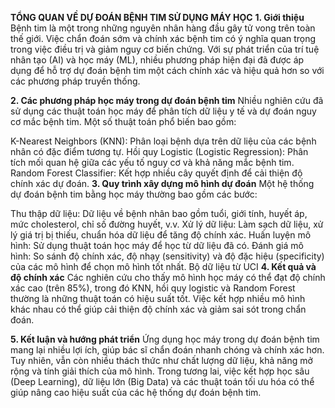 **TỔNG QUAN VỀ DỰ ĐOÁN BỆNH TIM SỬ DỤNG MÁY HỌC**
**1. Giới thiệu**
Bệnh tim là một trong những nguyên nhân hàng đầu gây tử vong trên toàn thế giới. Việc chẩn đoán sớm và chính xác bệnh tim có ý nghĩa quan trọng trong việc điều trị và giảm nguy cơ biến chứng. Với sự phát triển của trí tuệ nhân tạo (AI) và học máy (ML), nhiều phương pháp hiện đại đã được áp dụng để hỗ trợ dự đoán bệnh tim một cách chính xác và hiệu quả hơn so với các phương pháp truyền thống.

**2. Các phương pháp học máy trong dự đoán bệnh tim**
Nhiều nghiên cứu đã sử dụng các thuật toán học máy để phân tích dữ liệu y tế và dự đoán nguy cơ mắc bệnh tim. Một số thuật toán phổ biến bao gồm:

K-Nearest Neighbors (KNN): Phân loại bệnh dựa trên dữ liệu của các bệnh nhân có đặc điểm tương tự.
Hồi quy Logistic (Logistic Regression): Phân tích mối quan hệ giữa các yếu tố nguy cơ và khả năng mắc bệnh tim.
Random Forest Classifier: Kết hợp nhiều cây quyết định để cải thiện độ chính xác dự đoán.
**3. Quy trình xây dựng mô hình dự đoán**
Một hệ thống dự đoán bệnh tim bằng học máy thường bao gồm các bước:

Thu thập dữ liệu: Dữ liệu về bệnh nhân bao gồm tuổi, giới tính, huyết áp, mức cholesterol, chỉ số đường huyết, v.v.
Xử lý dữ liệu: Làm sạch dữ liệu, xử lý giá trị bị thiếu, chuẩn hóa dữ liệu để tăng độ chính xác.
Huấn luyện mô hình: Sử dụng thuật toán học máy để học từ dữ liệu đã có.
Đánh giá mô hình: So sánh độ chính xác, độ nhạy (sensitivity) và độ đặc hiệu (specificity) của các mô hình để chọn mô hình tốt nhất.
Bộ dữ liệu từ UCI
**4. Kết quả và độ chính xác**
Các nghiên cứu cho thấy mô hình học máy có thể đạt độ chính xác cao (trên 85%), trong đó KNN, hồi quy logistic và Random Forest thường là những thuật toán có hiệu suất tốt. Việc kết hợp nhiều mô hình khác nhau có thể giúp cải thiện độ chính xác và giảm sai sót trong chẩn đoán.

**5. Kết luận và hướng phát triển**
Ứng dụng học máy trong dự đoán bệnh tim mang lại nhiều lợi ích, giúp bác sĩ chẩn đoán nhanh chóng và chính xác hơn. Tuy nhiên, vẫn còn nhiều thách thức như chất lượng dữ liệu, khả năng mở rộng và tính giải thích của mô hình. Trong tương lai, việc kết hợp học sâu (Deep Learning), dữ liệu lớn (Big Data) và các thuật toán tối ưu hóa có thể giúp nâng cao hiệu suất của các hệ thống dự đoán bệnh tim.
